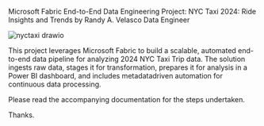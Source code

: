 
Microsoft Fabric End-to-End Data Engineering Project:
NYC Taxi 2024: Ride Insights and Trends
by Randy A. Velasco
Data Engineer

![nyctaxi drawio](https://github.com/user-attachments/assets/e77c3bc7-3317-433e-a2f4-2f8870bd3742)

This project leverages Microsoft Fabric to build a scalable, automated end-to-end data
pipeline for analyzing 2024 NYC Taxi Trip data. The solution ingests raw data, stages it for
transformation, prepares it for analysis in a Power BI dashboard, and includes metadatadriven
automation for continuous data processing.

Please read the accompanying documentation for the steps undertaken.

Thanks.
